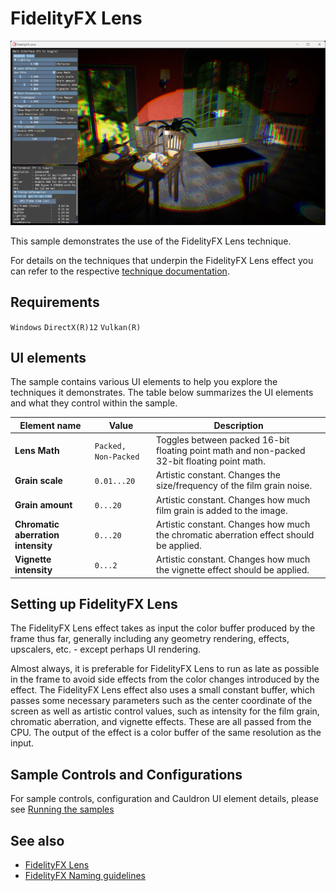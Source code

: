 <!-- @page page_samples_lens FidelityFX Lens -->

<h1>FidelityFX Lens</h1>

![alt text](media/lens/lens-sample_resized.jpg "A screenshot of the FidelityFX Lens sample.")

This sample demonstrates the use of the FidelityFX Lens technique.

For details on the techniques that underpin the FidelityFX Lens effect you can refer to the respective [technique documentation](../techniques/lens.md).

<h2>Requirements</h2>

`Windows` `DirectX(R)12` `Vulkan(R)`

<h2>UI elements</h2>

The sample contains various UI elements to help you explore the techniques it demonstrates. The table below summarizes the UI elements and what they control within the sample.

| Element name | Value | Description |
| -------------|-------|-------------|
| **Lens Math** | `Packed, Non-Packed` | Toggles between packed 16-bit floating point math and non-packed 32-bit floating point math. |
| **Grain scale** | `0.01...20` | Artistic constant. Changes the size/frequency of the film grain noise. |
| **Grain amount** | `0...20` | Artistic constant. Changes how much film grain is added to the image. |
| **Chromatic aberration intensity** | `0...20` | Artistic constant. Changes how much the chromatic aberration effect should be applied. |
| **Vignette intensity** | `0...2` | Artistic constant. Changes how much the vignette effect should be applied. |

<h2>Setting up FidelityFX Lens</h2>

The FidelityFX Lens effect takes as input the color buffer produced by the frame thus far, generally including any geometry rendering, effects, upscalers, etc. - except perhaps UI rendering. 

Almost always, it is preferable for FidelityFX Lens to run as late as possible in the frame to avoid side effects from the color changes introduced by the effect. The FidelityFX Lens effect also uses a small constant buffer, which passes some necessary parameters such as the center coordinate of the screen as well as artistic control values, such as intensity for the film grain, chromatic aberration, and vignette effects. These are all passed from the CPU. The output of the effect is a color buffer of the same resolution as the input. 

<h2>Sample Controls and Configurations</h2>

For sample controls, configuration and Cauldron UI element details, please see [Running the samples](../getting-started/running-samples.md)

<h2>See also</h2>

- [FidelityFX Lens](../techniques/lens.md)
- [FidelityFX Naming guidelines](../getting-started/naming-guidelines.md)